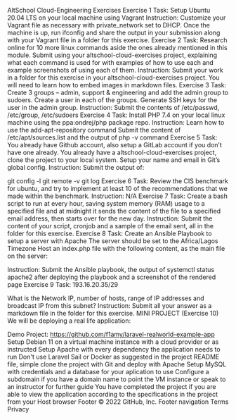 AltSchool Cloud-Engineering Exercises
Exercise 1
Task:
Setup Ubuntu 20.04 LTS on your local machine using Vagrant
Instruction: 
 Customize your Vagrant file as necessary with private_network set to DHCP.
 Once the machine is up, run ifconfig and share the output in your submission along with your Vagrant file in a folder for this exercise.
Exercise 2
Task:
Research online for 10 more linux commands aside the ones already mentioned in this module. Submit using your altschool-cloud-exercises project, explaining what each command is used for with examples of how to use each and example screenshots of using each of them.
Instruction:
 Submit your work in a folder for this exercise in your altschool-cloud-exercises project. You will need to learn how to embed images in markdown files.
Exercise 3
Task:
Create 3 groups – admin, support & engineering and add the admin group to sudoers.
Create a user in each of the groups.
Generate SSH keys for the user in the admin group.
Instruction:
 Submit the contents of /etc/passwd, /etc/group, /etc/sudoers
Exercise 4
Task:
Install PHP 7.4 on your local linux machine using the ppa:ondrej/php package repo.
Instruction:
 Learn how to use the add-apt-repository command
 Submit the content of /etc/apt/sources.list and the output of php -v command
Exercise 5
Task:
You already have Github account, also setup a GitLab account if you don’t have one already.
You already have a altschool-cloud-exercises project, clone the project to your local system.
Setup your name and email in Git’s global config.
Instruction:
Submit the output of:

 git config -l
 git remote -v
 git log
Exercise 6
Task:
Review the CIS benchmark for ubuntu, and try to implement at least 10 of the recommendations that we made within the benchmark.
Instruction:
N/A
Exercise 7
Task:
Create a bash script to run at every hour, saving system memory (RAM) usage to a specified file and at midnight it sends the content of the file to a specified email address, then starts over for the new day.
Instruction:
 Submit the content of your script, cronjob and a sample of the email sent, all in the folder for this exercise.
Exercise 8
Task:
Create an Ansible Playbook to setup a server with Apache
The server should be set to the Africa/Lagos Timezone
Host an index.php file with the following content, as the main file on the server:
<?php
echo date("F d, Y h:i:s A e", time());
?>
Instruction:
 Submit the Ansible playbook, the output of systemctl status apache2 after deploying the playbook and a screenshot of the rendered page
Exercise 9
Task:
193.16.20.35/29

What is the Network IP, number of hosts, range of IP addresses and broadcast IP from this subnet?
Instruction:
 Submit all your answer as a markdown file in the folder for this exercise.
MINI PROJECT (Exercise 10)
We will be deploying a real life application:

Demo Project: https://github.com/f1amy/laravel-realworld-example-app
Setup Debian 11 on a virtual machine instance with a cloud provider or as instructed
Setup Apache with every dependency the application needs to run
Don't use Laravel Sail or Docker as suggested in the project README file, simple clone the project with Git and deploy with Apache
Setup MySQL with credentials and a database for your aplication to use
Configure a subdomain if you have a domain name to point the VM instance or speak to an instructor for further guide
You have completed the project if you are able to view the application according to the specifications in the project from your Host browser
Footer
© 2022 GitHub, Inc.
Footer navigation
Terms
Privacy

